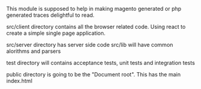 This module is supposed to help in making magento generated or php
generated traces delightful to read. 

src/client directory contains all the browser related code. Using
react to create a simple single page application.


src/server directory has server side code 
src/lib will have common alorithms and parsers

test directory will contains acceptance tests, unit tests and integration tests

public directory is going to be the "Document root". This
has the main index.html